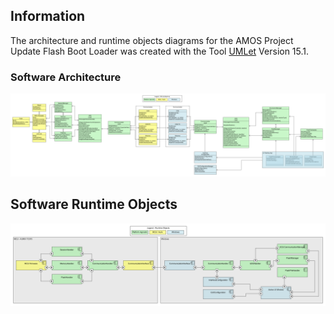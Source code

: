 ## Information

The architecture and runtime objects diagrams for the AMOS Project Update Flash Boot Loader was created with the Tool [UMLet](https://www.umlet.com/) Version 15.1.

### Software Architecture

![Software Architecture](./AMOS_Flashbootloader_SW_Architecture.png)

## Software Runtime Objects

![Software Runtime Objects](./AMOS_Flashbootloader_SW_Runtime_Objects.png)